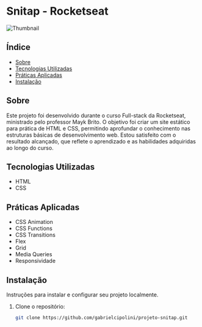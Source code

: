# Snitap - Rocketseat
![Thumbnail](https://github.com/user-attachments/assets/24a8590c-ce68-40f1-a5e2-9f6d2918199e)


## Índice

- [Sobre](#sobre)
- [Tecnologias Utilizadas](#tecnologias-utilizadas)
- [Práticas Aplicadas](#práticas-aplicadas)
- [Instalação](#instalação)

## Sobre

Este projeto foi desenvolvido durante o curso Full-stack da Rocketseat, ministrado pelo professor Mayk Brito. O objetivo foi criar um site estático para prática de HTML e CSS, permitindo aprofundar o conhecimento nas estruturas básicas de desenvolvimento web. Estou satisfeito com o resultado alcançado, que reflete o aprendizado e as habilidades adquiridas ao longo do curso.

## Tecnologias Utilizadas
- HTML
- CSS

## Práticas Aplicadas
- CSS Animation
- CSS Functions
- CSS Transitions
- Flex
- Grid
- Media Queries
- Responsividade

## Instalação

Instruções para instalar e configurar seu projeto localmente.

1. Clone o repositório:
   ```bash
   git clone https://github.com/gabrielcipolini/projeto-snitap.git
